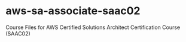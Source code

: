 # aws-sa-associate-saac02
Course Files for AWS Certified Solutions Architect Certification Course (SAAC02)
